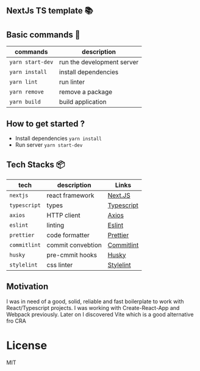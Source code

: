 ## NextJs TS template :books:

## Basic commands :wrench:

| commands         | description                |
| ---------------- | -------------------------- |
| `yarn start-dev` | run the development server |
| `yarn install`   | install dependencies       |
| `yarn lint`      | run linter                 |
| `yarn remove`    | remove a package           |
| `yarn build`     | build application          |


## How to get started ?
- Install dependencies `yarn install`
- Run server `yarn start-dev`

## Tech Stacks :package:

| tech         | description       | Links                                              |
| ------------ | ----------------- | -------------------------------------------------- |
| `nextjs`     | react framework   | [Next.JS](https://nextjs.org/)                     |
| `typescript` | types             | [Typescript](https://www.typescriptlang.org/docs/) |
| `axios`      | HTTP client       | [Axios](https://axios-http.com/)                   |
| `eslint`     | linting           | [Eslint](https://eslint.org/)                      |
| `prettier`   | code formatter    | [Prettier](https://prettier.io/)                   |
| `commitlint` | commit convebtion | [Commitlint](https://commitlint.js.org/)           |
| `husky`      | pre-cmmit hooks   | [Husky](https://typicode.github.io/husky/)         |
| `stylelint`  | css linter        | [Stylelint](https://stylelint.io/)                 |

## Motivation

I was in need of a good, solid, reliable and fast boilerplate to work with React/Typescript projects. I was working with Create-React-App and Webpack previously. Later on I discovered Vite which is a good alternative fro CRA

# License

MIT


